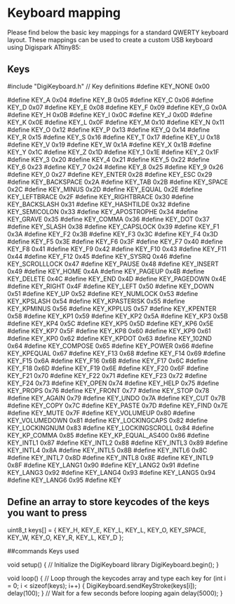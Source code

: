 # Keyboard mapping

Please find below the basic key mappings for a standard QWERTY keyboard layout. These mappings can be used to create a custom USB keyboard using Digispark ATtiny85:

## Keys
 
#include "DigiKeyboard.h"
// Key definitions
#define KEY_NONE        0x00

#define KEY_A           0x04
#define KEY_B           0x05
#define KEY_C           0x06
#define KEY_D           0x07
#define KEY_E           0x08
#define KEY_F           0x09
#define KEY_G           0x0A
#define KEY_H           0x0B
#define KEY_I           0x0C
#define KEY_J           0x0D
#define KEY_K           0x0E
#define KEY_L           0x0F
#define KEY_M           0x10
#define KEY_N           0x11
#define KEY_O           0x12
#define KEY_P           0x13
#define KEY_Q           0x14
#define KEY_R           0x15
#define KEY_S           0x16
#define KEY_T           0x17
#define KEY_U           0x18
#define KEY_V           0x19
#define KEY_W           0x1A
#define KEY_X           0x1B
#define KEY_Y           0x1C
#define KEY_Z           0x1D
#define KEY_1           0x1E
#define KEY_2           0x1F
#define KEY_3           0x20
#define KEY_4           0x21
#define KEY_5           0x22
#define KEY_6           0x23
#define KEY_7           0x24
#define KEY_8           0x25
#define KEY_9           0x26
#define KEY_0           0x27
#define KEY_ENTER       0x28
#define KEY_ESC         0x29
#define KEY_BACKSPACE   0x2A
#define KEY_TAB         0x2B
#define KEY_SPACE       0x2C
#define KEY_MINUS       0x2D
#define KEY_EQUAL       0x2E
#define KEY_LEFTBRACE   0x2F
#define KEY_RIGHTBRACE  0x30
#define KEY_BACKSLASH   0x31
#define KEY_HASHTILDE   0x32
#define KEY_SEMICOLON   0x33
#define KEY_APOSTROPHE  0x34
#define KEY_GRAVE       0x35
#define KEY_COMMA       0x36
#define KEY_DOT         0x37
#define KEY_SLASH       0x38
#define KEY_CAPSLOCK    0x39
#define KEY_F1          0x3A
#define KEY_F2          0x3B
#define KEY_F3          0x3C
#define KEY_F4          0x3D
#define KEY_F5          0x3E
#define KEY_F6          0x3F
#define KEY_F7          0x40
#define KEY_F8          0x41
#define KEY_F9          0x42
#define KEY_F10         0x43
#define KEY_F11         0x44
#define KEY_F12         0x45
#define KEY_SYSRQ       0x46
#define KEY_SCROLLLOCK  0x47
#define KEY_PAUSE       0x48
#define KEY_INSERT      0x49
#define KEY_HOME        0x4A
#define KEY_PAGEUP      0x4B
#define KEY_DELETE      0x4C
#define KEY_END         0x4D
#define KEY_PAGEDOWN    0x4E
#define KEY_RIGHT       0x4F
#define KEY_LEFT        0x50
#define KEY_DOWN        0x51
#define KEY_UP          0x52
#define KEY_NUMLOCK     0x53
#define KEY_KPSLASH     0x54
#define KEY_KPASTERISK  0x55
#define KEY_KPMINUS     0x56
#define KEY_KPPLUS      0x57
#define KEY_KPENTER     0x58
#define KEY_KP1         0x59
#define KEY_KP2         0x5A
#define KEY_KP3         0x5B
#define KEY_KP4         0x5C
#define KEY_KP5         0x5D
#define KEY_KP6         0x5E
#define KEY_KP7         0x5F
#define KEY_KP8         0x60
#define KEY_KP9         0x61
#define KEY_KP0         0x62
#define KEY_KPDOT       0x63
#define KEY_102ND       0x64
#define KEY_COMPOSE     0x65
#define KEY_POWER       0x66
#define KEY_KPEQUAL     0x67
#define KEY_F13         0x68
#define KEY_F14         0x69
#define KEY_F15         0x6A
#define KEY_F16         0x6B
#define KEY_F17         0x6C
#define KEY_F18         0x6D
#define KEY_F19         0x6E
#define KEY_F20         0x6F
#define KEY_F21         0x70
#define KEY_F22         0x71
#define KEY_F23         0x72
#define KEY_F24         0x73
#define KEY_OPEN        0x74
#define KEY_HELP        0x75
#define KEY_PROPS       0x76
#define KEY_FRONT       0x77
#define KEY_STOP        0x78
#define KEY_AGAIN       0x79
#define KEY_UNDO        0x7A
#define KEY_CUT         0x7B
#define KEY_COPY        0x7C
#define KEY_PASTE       0x7D
#define KEY_FIND        0x7E
#define KEY_MUTE        0x7F
#define KEY_VOLUMEUP    0x80
#define KEY_VOLUMEDOWN  0x81
#define KEY_LOCKINGCAPS 0x82
#define KEY_LOCKINGNUM  0x83
#define KEY_LOCKINGSCROLL 0x84
#define KEY_KP_COMMA    0x85
#define KEY_KP_EQUAL_AS400 0x86
#define KEY_INTL1       0x87
#define KEY_INTL2       0x88
#define KEY_INTL3       0x89
#define KEY_INTL4       0x8A
#define KEY_INTL5       0x8B
#define KEY_INTL6       0x8C
#define KEY_INTL7       0x8D
#define KEY_INTL8       0x8E
#define KEY_INTL9       0x8F
#define KEY_LANG1       0x90
#define KEY_LANG2       0x91
#define KEY_LANG3       0x92
#define KEY_LANG4       0x93
#define KEY_LANG5       0x94
#define KEY_LANG6       0x95
#define KEY


## Define an array to store keycodes of the keys you want to press
uint8_t keys[] = {
  KEY_H, KEY_E, KEY_L, KEY_L, KEY_O, KEY_SPACE, KEY_W, KEY_O, KEY_R, KEY_L, KEY_D
};

##commands Keys used

void setup() {
  // Initialize the DigiKeyboard library
  DigiKeyboard.begin();
}

void loop() {
  // Loop through the keycodes array and type each key
  for (int i = 0; i < sizeof(keys); i++) {
    DigiKeyboard.sendKeyStroke(keys[i]);
    delay(100);
  }
  // Wait for a few seconds before looping again
  delay(5000);
}

